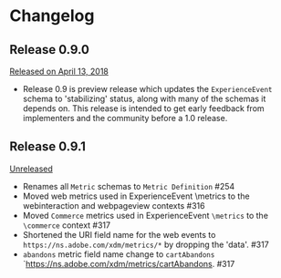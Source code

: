 # Changelog

## Release 0.9.0

[Released on April 13, 2018](https://github.com/adobe/xdm/releases/tag/v0.9)

* Release 0.9 is preview release which updates the `ExperienceEvent` schema to 'stabilizing' status, along with many of the schemas it depends on. This release is intended to get early feedback from implementers and the community before a 1.0 release.

## Release 0.9.1

[Unreleased](https://github.com/adobe/xdm/releases/tag/v0.9.1)

* Renames all `Metric` schemas to `Metric Definition` #254
* Moved web metrics used in ExperienceEvent \\metrics to the webinteraction and webpageview contexts #316
* Moved `Commerce` metrics used in ExperienceEvent `\metrics` to the `\commerce` context #317
* Shortened the URI field name for the web events to `https://ns.adobe.com/xdm/metrics/*` by dropping the 'data'. #317
* `abandons` metric field name change to `cartAbandons` `https://ns.adobe.com/xdm/metrics/cartAbandons. #317
